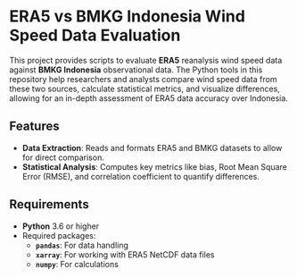 # ERA5 vs BMKG Indonesia Wind Speed Data Evaluation

This project provides scripts to evaluate **ERA5** reanalysis wind speed data against **BMKG Indonesia** observational data. The Python tools in this repository help researchers and analysts compare wind speed data from these two sources, calculate statistical metrics, and visualize differences, allowing for an in-depth assessment of ERA5 data accuracy over Indonesia.

## Features

- **Data Extraction**: Reads and formats ERA5 and BMKG datasets to allow for direct comparison.
- **Statistical Analysis**: Computes key metrics like bias, Root Mean Square Error (RMSE), and correlation coefficient to quantify differences.

## Requirements

- **Python** 3.6 or higher
- Required packages:
  - **`pandas`**: For data handling
  - **`xarray`**: For working with ERA5 NetCDF data files
  - **`numpy`**: For calculations
